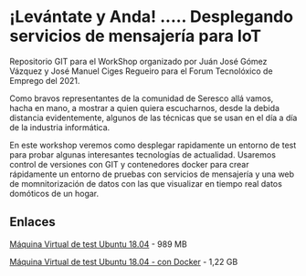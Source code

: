 # ¡Levántate y Anda! ..... Desplegando servicios de mensajería para IoT

Repositorio GIT para el WorkShop organizado por Juán José Gómez Vázquez y José Manuel Ciges Regueiro para el Forum Tecnolóxico de Emprego del 2021. 

Como bravos representantes de la comunidad de Seresco allá vamos, hacha en mano, a mostrar a quien quiera escucharnos, desde la debida distancia evidentemente, algunos de las técnicas que se usan en el día a día de la industria informática.

En este workshop veremos como desplegar rapidamente un entorno de test para probar algunas interesantes tecnologías de actualidad. 
Usaremos control de versiones con GIT y contenedores docker para crear rápidamente un entorno de pruebas con servicios de mensajería y una web de momnitorización de datos con las que visualizar en tiempo real datos domóticos de un hogar.




## Enlaces

[Máquina Virtual de test Ubuntu 18.04](https://mega.nz/file/4T5WiBKR#VuEKsHdwuEkpcr35GilkjZIRK2A36FG1-BqS72ovZQU) - 989 MB

[Máquina Virtual de test Ubuntu 18.04 - con Docker](https://mega.nz/file/hPwkGBgA#kvE1fhyH0XCpQw18ffx7OoB_ExOLog7SExwemlfZAL0) - 1,22 GB